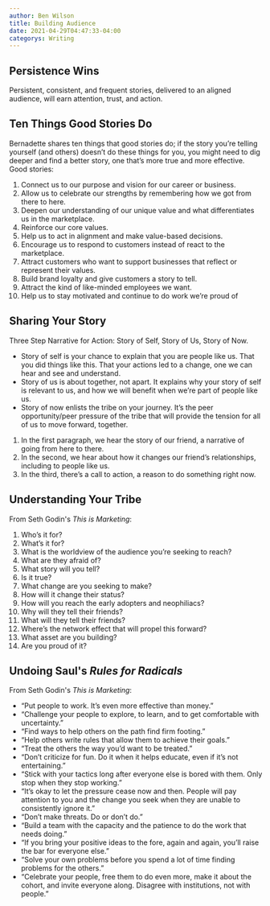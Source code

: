 ```yaml
---
author: Ben Wilson
title: Building Audience
date: 2021-04-29T04:47:33-04:00
categorys: Writing
---
```


## Persistence Wins

Persistent, consistent, and frequent stories, delivered to an aligned audience, will earn attention, trust, and action.

## Ten Things Good Stories Do

Bernadette shares ten things that good stories do; if the story you’re telling yourself (and others) doesn’t do these things for you, you might need to dig deeper and find a better story, one that’s more true and more effective. Good stories:

1. Connect us to our purpose and vision for our career or business. 
1. Allow us to celebrate our strengths by remembering how we got from there to here. 
1. Deepen our understanding of our unique value and what differentiates us in the marketplace. 
1. Reinforce our core values. 
1. Help us to act in alignment and make value-based decisions. 
1. Encourage us to respond to customers instead of react to the marketplace. 
1. Attract customers who want to support businesses that reflect or represent their values. 
1. Build brand loyalty and give customers a story to tell. 
1. Attract the kind of like-minded employees we want. 
1. Help us to stay motivated and continue to do work we’re proud of

## Sharing Your Story

Three Step Narrative for Action: Story of Self, Story of Us, Story of Now.

* Story of self is your chance to explain that you are people like us. That you did things like this. That your actions led to a change, one we can hear and see and understand.
* Story of us is about together, not apart. It explains why your story of self is relevant to us, and how we will benefit when we’re part of people like us.
* Story of now enlists the tribe on your journey. It’s the peer opportunity/peer pressure of the tribe that will provide the tension for all of us to move forward, together.

1. In the first paragraph, we hear the story of our friend, a narrative of going from here to there.
2. In the second, we hear about how it changes our friend’s relationships, including to people like us. 
3. In the third, there’s a call to action, a reason to do something right now.

## Understanding Your Tribe

From Seth Godin's _This is Marketing_:
1. Who’s it for?
1. What’s it for?
1. What is the worldview of the audience you’re seeking to reach?
1. What are they afraid of?
1. What story will you tell?
1. Is it true?
1. What change are you seeking to make?
1. How will it change their status?
1. How will you reach the early adopters and neophiliacs?
1. Why will they tell their friends?
1. What will they tell their friends?
1. Where’s the network effect that will propel this forward?
1. What asset are you building?
1. Are you proud of it?

## Undoing Saul's _Rules for Radicals_

From Seth Godin's _This is Marketing_:

* “Put people to work. It’s even more effective than money.”
* “Challenge your people to explore, to learn, and to get comfortable with uncertainty.”
* “Find ways to help others on the path find firm footing.”
* “Help others write rules that allow them to achieve their goals.”
* “Treat the others the way you’d want to be treated.”
* “Don’t criticize for fun. Do it when it helps educate, even if it’s not entertaining.”
* “Stick with your tactics long after everyone else is bored with them. Only stop when they stop working.”
* “It’s okay to let the pressure cease now and then. People will pay attention to you and the change you seek when they are unable to consistently ignore it.”
* “Don’t make threats. Do or don’t do.”
* “Build a team with the capacity and the patience to do the work that needs doing.”
* “If you bring your positive ideas to the fore, again and again, you’ll raise the bar for everyone else.”
* “Solve your own problems before you spend a lot of time finding problems for the others.”
* “Celebrate your people, free them to do even more, make it about the cohort, and invite everyone along. Disagree with institutions, not with people.”